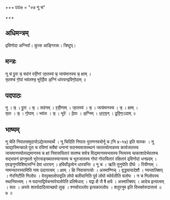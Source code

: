 +++
title = "०७ नू च"

+++
## अधिमन्त्रम्
द्रविणोदा अग्निर्वा। कुत्स आङ्गिरसः। त्रिष्टुप्।

## मन्त्रः
नू च॑ पु॒रा च॒ सद॑नं रयी॒णां जा॒तस्य॑ च॒ जाय॑मानस्य च॒ क्षाम् ।  
स॒तश्च॑ गो॒पां भव॑तश्च॒ भूरे॑र्दे॒वा अ॒ग्निं धा॑रयन्द्रविणो॒दाम् ॥

## पदपाठः
नु । च॒ । पु॒रा । च॒ । सद॑नम् । र॒यी॒णाम् । जा॒तस्य॑ । च॒ । जाय॑मानस्य । च॒ । क्षाम् ।  
स॒तः । च॒ । गो॒पाम् । भव॑तः । च॒ । भूरेः॑ । दे॒वाः । अ॒ग्निम् । धा॒र॒य॒न् । द्र॒वि॒णः॒ऽदाम् ॥

## भाष्यम्
नू चेति निपातसमुदायोऽद्येत्यस्यार्थे । नू चिदिति निपातः पुराणनवयोर्नू च (नि ४-१७) इति यास्कः । नू चाद्यास्मिन्काले पुरा च रयिणां सर्वेषां धनानां सदनमावासस्थानं जातस्योत्पन्नस्य कार्यजातस्य जायमानस्योत्पद्यमानस्य च क्षां निवासयितारं सतश्च सर्वत्र विद्यमानस्वभावस्य नित्यस्य चाकाशादेर्भवतश्च सद्भावनं प्राप्नुवतो भूरेरसङ्ख्यातस्यान्यस्य च भूतजातस्य गोपां गोपायितारं रक्षितारं द्रविणोदां धनप्रदम् । एवङ्गुणविशिष्टमग्निं देवा धारयन् । हविर्वोडृत्वेन धारयन्ति ॥ नू च । ऋति तुनुघेति दीर्घः । रियीणाम् । नामन्यतरस्यामिति नाम उदात्तत्वम् । क्षाम् । क्षि निवासगत्योः । अस्माण्णिच् । वृद्ध्यायादेशौ । ण्यन्तात्क्विप् । णेरनिटीति णिलोपः । वेरपृक्तलोपाद्वलि लोपो बलीयानिति पूर्व लोपो व्योर्वलीति यलोपः । न च णिलोपस्य स्थानिवत्त्वम् । न पदान्तद्विर्वचनवरेयलोपेति प्रतिषेधात् । यद्वा क्षै जै षै क्षये । अस्मात्क्विप् । आदेच इत्यात्वम् । सतः । अस्तेः शतर्यदादित्वाच्छपो लुक् । श्नसोरल्लोप इत्यकारलोपः । शतुरनुम इति विभक्तेरुदात्तत्वं ॥ ७ ॥